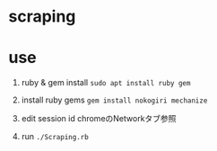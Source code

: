 # scraping

# use

1. ruby & gem install
`sudo apt install ruby gem`

2. install ruby gems
`gem install nokogiri mechanize`

3. edit session id
chromeのNetworkタブ参照

4. run
`./Scraping.rb`
